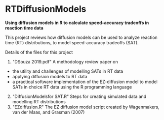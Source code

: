# RTDiffusionModels
<b> Using diffusion models in R to calculate speed-accuracy tradeoffs in reaction time data </b> 

This project reviews how diffusion models can be used to analyze reaction time (RT) distributions, to model speed-accuracy tradeoffs (SAT).

Details of the files for this project

1. "DSouza 2019.pdf" A methodology review paper on 
- the utility and challenges of modelling SATs in RT data
- applying diffusion models to RT data
- a practical software implementation of the EZ-diffusion model to model SATs in choice RT data using the R programming language

2. "DiffusionModelsfor SAT.R" Steps for creating simulated data and modelling RT distributions
3. "EZdiffusion.R" The EZ diffusion model script created by Wagenmakers, van der Maas, and Grasman (2007)

